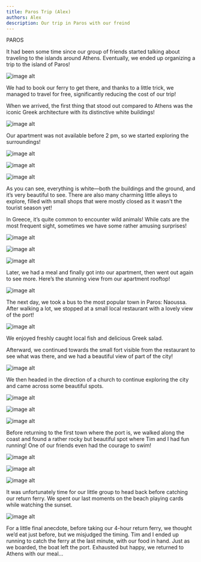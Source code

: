 ```yaml
---
title: Paros Trip (Alex)
authors: Alex
description: Our trip in Paros with our freind
---
```

PAROS

It had been some time since our group of friends started talking about traveling to the islands around Athens. Eventually, we ended up organizing a trip to the island of Paros!

![image alt](https://cdn.discordapp.com/attachments/1363842361331028109/1372968391433916457/SCR-20250516-qqft.png?ex=6828b3f5&is=68276275&hm=402f5d07741f87f082265f42d3905b2ce8ce3e73afb88699eec793e2fa71719b&)

We had to book our ferry to get there, and thanks to a little trick, we managed to travel for free, significantly reducing the cost of our trip!

When we arrived, the first thing that stood out compared to Athens was the iconic Greek architecture with its distinctive white buildings!

![image alt](https://cdn.discordapp.com/attachments/1363842361331028109/1372969304257204354/AC1DF523-FDAB-469C-90C4-059BB0998B8C_1_201_a.heic.png?ex=6828b4ce&is=6827634e&hm=21fccda5e8b12d8cbfe26388c116ed0da0827228049ebc67c8728e6e94e72c83&)

Our apartment was not available before 2 pm, so we started exploring the surroundings!

![image alt](https://cdn.discordapp.com/attachments/1363842361331028109/1372969919238373417/EEA532B6-18EC-4186-A934-A8527DBF26E4_1_201_a.heic.png?ex=6828b561&is=682763e1&hm=74434829e82d73613c144116d30d050fa18c4b4247c002904cb4b14e790cf6fc&)

![image alt](https://cdn.discordapp.com/attachments/1363842361331028109/1372969829266358413/03E79417-3BDB-43AB-B6AE-6D10997EE8F4_1_105_c.png?ex=6828b54b&is=682763cb&hm=8ae8821d1fd41bdbd234953d37b8466bc150636453957b63f8b55e1b59a78332&)

![image alt](https://cdn.discordapp.com/attachments/1363842361331028109/1372969895582760960/DF4C867E-1CBD-40AA-B916-F90F9A8B7779_1_105_c.png?ex=6828b55b&is=682763db&hm=a661029ec3dc6e43b42c2226038e47705de4d5c08370220a90453fb6a482914e&)

As you can see, everything is white—both the buildings and the ground, and it’s very beautiful to see. There are also many charming little alleys to explore, filled with small shops that were mostly closed as it wasn't the tourist season yet!

In Greece, it’s quite common to encounter wild animals! While cats are the most frequent sight, sometimes we have some rather amusing surprises!

![image alt](https://cdn.discordapp.com/attachments/1363842361331028109/1372971578396246067/DD6157AB-77D0-426F-B80B-A807FE1A8B68_1_105_c.png?ex=6828b6ec&is=6827656c&hm=564797508b5c77a0de477727853f72c1f87f29f47debc7705ca37cd7580cc4b7&)

![image alt](https://cdn.discordapp.com/attachments/1363842361331028109/1372971533558878289/75547C3A-CC9B-41BE-B4B5-0C1D67511A4F_1_102_a.png?ex=6828b6e2&is=68276562&hm=72761ad5e5ea5695a5e24bc2ba9fc2ef3f41b21c9233303c38f7d116975e9284&)

![image alt](https://cdn.discordapp.com/attachments/1363842361331028109/1372971499929206814/36B8C36C-87C6-40A1-9431-7BE32EC1999B_1_105_c.png?ex=6828b6da&is=6827655a&hm=5a44df6ca3795dd755825d763b1a82061704563e485f80ceeddef541f0a17a0c&)

Later, we had a meal and finally got into our apartment, then went out again to see more. Here’s the stunning view from our apartment rooftop!

![image alt](https://cdn.discordapp.com/attachments/1363842361331028109/1372972712930185267/68F65594-1C3F-488B-8CB5-1C61B2668331_1_102_a.png?ex=6828b7fb&is=6827667b&hm=b17f9fdaa9b3d165b0c89c1c0437bc7d422ba54a854330e33a134a619c6d484a&)

The next day, we took a bus to the most popular town in Paros: Naoussa. After walking a lot, we stopped at a small local restaurant with a lovely view of the port!

![image alt](https://cdn.discordapp.com/attachments/1363842361331028109/1372973626537803867/356141E6-F1AE-463B-8B70-7194598B2624_1_105_c.png?ex=6828b8d5&is=68276755&hm=dd8c47cd5fd5b5ab35d208fecc4a06fb958fd304d75ca4c08ee7b7c6e3103276&)

We enjoyed freshly caught local fish and delicious Greek salad.

Afterward, we continued towards the small fort visible from the restaurant to see what was there, and we had a beautiful view of part of the city!

![image alt](https://cdn.discordapp.com/attachments/1363842361331028109/1372974432422985840/8727BDE4-BC9A-4D74-895B-3A2671020112_1_201_a.heic.png?ex=6828b995&is=68276815&hm=b1128497685d8d37c84737e5df268c60afe0630649b3d27e03a63aad29ee3256&)

We then headed in the direction of a church to continue exploring the city and came across some beautiful spots.

![image alt](https://cdn.discordapp.com/attachments/1363842361331028109/1372975439676444834/4AA8AE45-60B4-41A0-95ED-A1376F4921C0_1_105_c.png?ex=6828ba85&is=68276905&hm=f2a108001cde4b6f4f4dd87bf978945f6d77687cec730732d89c687e0dec8f4b&)

![image alt](https://cdn.discordapp.com/attachments/1363842361331028109/1372975515350335639/A5C6795E-147F-476F-B9BE-6631546B9EBE_1_102_a.png?ex=6828ba97&is=68276917&hm=a1ebfcf26a1b818a7c27ae872c555e571883fae5160ab70c58d1948426596397&)

![image alt](https://cdn.discordapp.com/attachments/1363842361331028109/1372975475676418088/7C70168C-E915-4C2E-B917-2C2C1FA2277E_1_102_a.png?ex=6828ba8e&is=6827690e&hm=7549e518fc2930b216a6a3d267098005cec24169354f3b8c26f1c95ab4d2ed5d&)

Before returning to the first town where the port is, we walked along the coast and found a rather rocky but beautiful spot where Tim and I had fun running! One of our friends even had the courage to swim!

![image alt](https://cdn.discordapp.com/attachments/1363842361331028109/1372978708167790684/FA60DAB3-157E-45DA-B2D8-4BC90CF3EBCA_1_201_a.heic.png?ex=6828bd90&is=68276c10&hm=70ebf85121a44e00c030224a9f12124aa8e42d7173779b5a8997f7c698fd1079&)

![image alt](https://cdn.discordapp.com/attachments/1363842361331028109/1372978673149284445/D2C91574-D02E-457A-9D58-4F4F22657E3F_1_102_a.png?ex=6828bd88&is=68276c08&hm=8edaa9b227cb82f581b522b488f02053d8e4b841454933f6bbd7b6d9cf03e5cb&)

![image alt](https://cdn.discordapp.com/attachments/1363842361331028109/1372978629440569374/ADF5682B-9421-4642-85A3-94DC16BC97D7_1_102_a.png?ex=6828bd7d&is=68276bfd&hm=2368b2e8162ae3be5eb6361b34c46cfcd6698f1a1df1170ce870b1c1aacb65fb&)

It was unfortunately time for our little group to head back before catching our return ferry. We spent our last moments on the beach playing cards while watching the sunset.

![image alt](https://cdn.discordapp.com/attachments/1363842361331028109/1372979407488024719/2F696758-CC82-45B9-97E6-DCB8F4E44B35_1_201_a.heic.png?ex=6828be37&is=68276cb7&hm=f861c7e599c6cf718bbe3a2292ca4c9f54c236d1ef16f9ea37e6d11746831733&)

For a little final anecdote, before taking our 4-hour return ferry, we thought we’d eat just before, but we misjudged the timing. Tim and I ended up running to catch the ferry at the last minute, with our food in hand. Just as we boarded, the boat left the port. Exhausted but happy, we returned to Athens with our meal...
